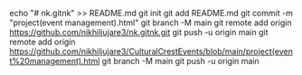 echo "# nk.gitnk" >> README.md
  git init
  git add README.md
  git commit -m "project(event management).html"
  git branch -M main
  git remote add origin https://github.com/nikhiljujare3/nk.gitnk.git
  git push -u origin main
  git remote add origin https://github.com/nikhiljujare3/CulturalCrestEvents/blob/main/project(event%20management).html
  git branch -M main
  git push -u origin main

